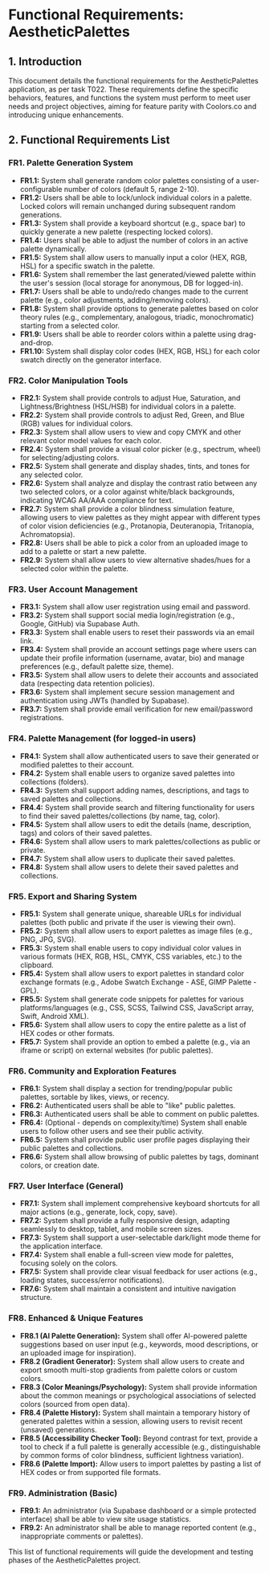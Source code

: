 # Functional Requirements: AestheticPalettes

## 1. Introduction

This document details the functional requirements for the AestheticPalettes application, as per task T022. These requirements define the specific behaviors, features, and functions the system must perform to meet user needs and project objectives, aiming for feature parity with Coolors.co and introducing unique enhancements.

## 2. Functional Requirements List

### FR1. Palette Generation System

- **FR1.1:** System shall generate random color palettes consisting of a user-configurable number of colors (default 5, range 2-10).
- **FR1.2:** Users shall be able to lock/unlock individual colors in a palette. Locked colors will remain unchanged during subsequent random generations.
- **FR1.3:** System shall provide a keyboard shortcut (e.g., space bar) to quickly generate a new palette (respecting locked colors).
- **FR1.4:** Users shall be able to adjust the number of colors in an active palette dynamically.
- **FR1.5:** System shall allow users to manually input a color (HEX, RGB, HSL) for a specific swatch in the palette.
- **FR1.6:** System shall remember the last generated/viewed palette within the user's session (local storage for anonymous, DB for logged-in).
- **FR1.7:** Users shall be able to undo/redo changes made to the current palette (e.g., color adjustments, adding/removing colors).
- **FR1.8:** System shall provide options to generate palettes based on color theory rules (e.g., complementary, analogous, triadic, monochromatic) starting from a selected color.
- **FR1.9:** Users shall be able to reorder colors within a palette using drag-and-drop.
- **FR1.10:** System shall display color codes (HEX, RGB, HSL) for each color swatch directly on the generator interface.

### FR2. Color Manipulation Tools

- **FR2.1:** System shall provide controls to adjust Hue, Saturation, and Lightness/Brightness (HSL/HSB) for individual colors in a palette.
- **FR2.2:** System shall provide controls to adjust Red, Green, and Blue (RGB) values for individual colors.
- **FR2.3:** System shall allow users to view and copy CMYK and other relevant color model values for each color.
- **FR2.4:** System shall provide a visual color picker (e.g., spectrum, wheel) for selecting/adjusting colors.
- **FR2.5:** System shall generate and display shades, tints, and tones for any selected color.
- **FR2.6:** System shall analyze and display the contrast ratio between any two selected colors, or a color against white/black backgrounds, indicating WCAG AA/AAA compliance for text.
- **FR2.7:** System shall provide a color blindness simulation feature, allowing users to view palettes as they might appear with different types of color vision deficiencies (e.g., Protanopia, Deuteranopia, Tritanopia, Achromatopsia).
- **FR2.8:** Users shall be able to pick a color from an uploaded image to add to a palette or start a new palette.
- **FR2.9:** System shall allow users to view alternative shades/hues for a selected color within the palette.

### FR3. User Account Management

- **FR3.1:** System shall allow user registration using email and password.
- **FR3.2:** System shall support social media login/registration (e.g., Google, GitHub) via Supabase Auth.
- **FR3.3:** System shall enable users to reset their passwords via an email link.
- **FR3.4:** System shall provide an account settings page where users can update their profile information (username, avatar, bio) and manage preferences (e.g., default palette size, theme).
- **FR3.5:** System shall allow users to delete their accounts and associated data (respecting data retention policies).
- **FR3.6:** System shall implement secure session management and authentication using JWTs (handled by Supabase).
- **FR3.7:** System shall provide email verification for new email/password registrations.

### FR4. Palette Management (for logged-in users)

- **FR4.1:** System shall allow authenticated users to save their generated or modified palettes to their account.
- **FR4.2:** System shall enable users to organize saved palettes into collections (folders).
- **FR4.3:** System shall support adding names, descriptions, and tags to saved palettes and collections.
- **FR4.4:** System shall provide search and filtering functionality for users to find their saved palettes/collections (by name, tag, color).
- **FR4.5:** System shall allow users to edit the details (name, description, tags) and colors of their saved palettes.
- **FR4.6:** System shall allow users to mark palettes/collections as public or private.
- **FR4.7:** System shall allow users to duplicate their saved palettes.
- **FR4.8:** System shall allow users to delete their saved palettes and collections.

### FR5. Export and Sharing System

- **FR5.1:** System shall generate unique, shareable URLs for individual palettes (both public and private if the user is viewing their own).
- **FR5.2:** System shall allow users to export palettes as image files (e.g., PNG, JPG, SVG).
- **FR5.3:** System shall enable users to copy individual color values in various formats (HEX, RGB, HSL, CMYK, CSS variables, etc.) to the clipboard.
- **FR5.4:** System shall allow users to export palettes in standard color exchange formats (e.g., Adobe Swatch Exchange - ASE, GIMP Palette - GPL).
- **FR5.5:** System shall generate code snippets for palettes for various platforms/languages (e.g., CSS, SCSS, Tailwind CSS, JavaScript array, Swift, Android XML).
- **FR5.6:** System shall allow users to copy the entire palette as a list of HEX codes or other formats.
- **FR5.7:** System shall provide an option to embed a palette (e.g., via an iframe or script) on external websites (for public palettes).

### FR6. Community and Exploration Features

- **FR6.1:** System shall display a section for trending/popular public palettes, sortable by likes, views, or recency.
- **FR6.2:** Authenticated users shall be able to "like" public palettes.
- **FR6.3:** Authenticated users shall be able to comment on public palettes.
- **FR6.4:** (Optional - depends on complexity/time) System shall enable users to follow other users and see their public activity.
- **FR6.5:** System shall provide public user profile pages displaying their public palettes and collections.
- **FR6.6:** System shall allow browsing of public palettes by tags, dominant colors, or creation date.

### FR7. User Interface (General)

- **FR7.1:** System shall implement comprehensive keyboard shortcuts for all major actions (e.g., generate, lock, copy, save).
- **FR7.2:** System shall provide a fully responsive design, adapting seamlessly to desktop, tablet, and mobile screen sizes.
- **FR7.3:** System shall support a user-selectable dark/light mode theme for the application interface.
- **FR7.4:** System shall enable a full-screen view mode for palettes, focusing solely on the colors.
- **FR7.5:** System shall provide clear visual feedback for user actions (e.g., loading states, success/error notifications).
- **FR7.6:** System shall maintain a consistent and intuitive navigation structure.

### FR8. Enhanced & Unique Features

- **FR8.1 (AI Palette Generation):** System shall offer AI-powered palette suggestions based on user input (e.g., keywords, mood descriptions, or an uploaded image for inspiration).
- **FR8.2 (Gradient Generator):** System shall allow users to create and export smooth multi-stop gradients from palette colors or custom colors.
- **FR8.3 (Color Meanings/Psychology):** System shall provide information about the common meanings or psychological associations of selected colors (sourced from open data).
- **FR8.4 (Palette History):** System shall maintain a temporary history of generated palettes within a session, allowing users to revisit recent (unsaved) generations.
- **FR8.5 (Accessibility Checker Tool):** Beyond contrast for text, provide a tool to check if a full palette is generally accessible (e.g., distinguishable by common forms of color blindness, sufficient lightness variation).
- **FR8.6 (Palette Import):** Allow users to import palettes by pasting a list of HEX codes or from supported file formats.

### FR9. Administration (Basic)

- **FR9.1:** An administrator (via Supabase dashboard or a simple protected interface) shall be able to view site usage statistics.
- **FR9.2:** An administrator shall be able to manage reported content (e.g., inappropriate comments or palettes).

This list of functional requirements will guide the development and testing phases of the AestheticPalettes project.
